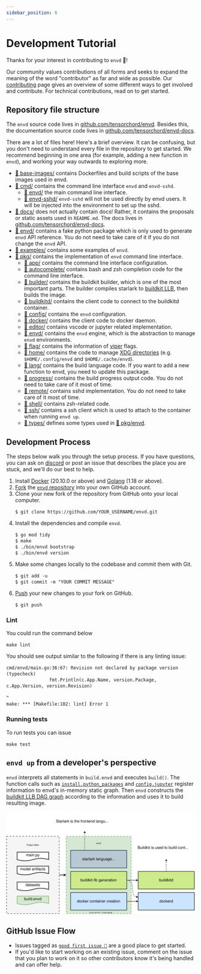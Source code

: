 ```yaml
---
sidebar_position: 6
---
```



# Development Tutorial

Thanks for your interest in contributing to `envd` 🌟!

Our community values contributions of all forms and seeks to expand the meaning of the word "contributor" as far and wide as possible. Our [contributing](./contributing) page gives an overview of some different ways to get involved and contribute. For technical contributions, read on to get started.

## Repository file structure

The `envd` source code lives in [github.com/tensorchord/envd](https://github.com/tensorchord/envd). Besides this, the documentation source code lives in [github.com/tensorchord/envd-docs](https://github.com/tensorchord/envd-docs).

There are a lot of files here! Here's a brief overview. It can be confusing, but you don't need to understand every file in the repository to get started. We recommend beginning in one area (for example, adding a new function in `envd`), and working your way outwards to exploring more.

- [📁 base-images/](https://github.com/tensorchord/envd/tree/main/base-images) contains Dockerfiles and build scripts of the base images used in envd.
- [📁 cmd/](https://github.com/tensorchord/envd/tree/main/cmd) contains the command line interface `envd` and `envd-sshd`.
    - [📁 envd/](https://github.com/tensorchord/envd/tree/main/cmd/envd) the main command line interface.
    - [📁 envd-sshd/](https://github.com/tensorchord/envd/tree/main/cmd/envd-sshd) `envd-sshd` will not be used directly by envd users. It will be injected into the environment to set up the sshd.
- [📁 docs/](https://github.com/tensorchord/envd/tree/main/docs) does not actually contain docs! Rather, it contains the proposals or static assets used in `README.md`. The docs lives in [github.com/tensorchord/envd-docs](https://github.com/tensorchord/envd-docs).
- [📁 envd/](https://github.com/tensorchord/envd/tree/main/envd) contains a fake python package which is only used to generate `envd` API reference. You do not need to take care of it if you do not change the `envd` API.
- [📁 examples/](https://github.com/tensorchord/envd/tree/main/examples) contains some examples of `envd`.
- [📁 pkg/](https://github.com/tensorchord/envd/tree/main/pkg) contains the implementation of `envd` command line interface.
    - [📁 app/](https://github.com/tensorchord/envd/tree/main/pkg/app) contains the command line interface configuration.
    - [📁 autocomplete/](https://github.com/tensorchord/envd/tree/main/pkg/autocomplete) contains bash and zsh completion code for the command line interface.
    - [📁 builder/](https://github.com/tensorchord/envd/tree/main/pkg/builder) contains the buildkit builder, which is one of the most important parts. The builder compiles starlark to [buildkit LLB](https://github.com/moby/buildkit#exploring-llb), then builds the image.
    - [📁 buildkitd/](https://github.com/tensorchord/envd/tree/main/pkg/buildkitd) contains the client code to connect to the buildkitd container.
    - [📁 config/](https://github.com/tensorchord/envd/tree/main/pkg/config) contains the `envd` configuration.
    - [📁 docker/](https://github.com/tensorchord/envd/tree/main/pkg/docker) contains the client code to docker daemon.
    - [📁 editor/](https://github.com/tensorchord/envd/tree/main/pkg/editor) contains vscode or jupyter related implementation.
    - [📁 envd/](https://github.com/tensorchord/envd/tree/main/pkg/envd) contains the `envd` engine, which is the abstraction to manage `envd` environments.
    - [📁 flag/](https://github.com/tensorchord/envd/tree/main/pkg/flag) contains the information of [viper](https://github.com/spf13/viper) flags.
    - [📁 home/](https://github.com/tensorchord/envd/tree/main/pkg/home) contains the code to manage [XDG directories](https://specifications.freedesktop.org/basedir-spec/basedir-spec-latest.html) (e.g. `$HOME/.config/envd` and `$HOME/.cache/envd`).
    - [📁 lang/](https://github.com/tensorchord/envd/tree/main/pkg/lang) contains the build language code. If you want to add a new function to envd, you need to update this package.
    - [📁 progress/](https://github.com/tensorchord/envd/tree/main/pkg/progress) contains the build progress output code. You do not need to take care of it most of time.
    - [📁 remote/](https://github.com/tensorchord/envd/tree/main/pkg/remote) contains sshd implementation. You do not need to take care of it most of time.
    - [📁 shell/](https://github.com/tensorchord/envd/tree/main/pkg/shell) contains zsh-related code.
    - [📁 ssh/](https://github.com/tensorchord/envd/tree/main/pkg/ssh) contains a ssh client which is used to attach to the container when running `envd up`.
    - [📁 types/](https://github.com/tensorchord/envd/tree/main/pkg/types) defines some types used in [📁 pkg/envd](https://github.com/tensorchord/envd/tree/main/pkg/envd).

## Development Process

The steps below walk you through the setup process. If you have questions, you can ask on [discord](https://discord.gg/KqswhpVgdU) or post an issue that describes the place you are stuck, and we'll do our best to help.

1. Install [Docker](https://www.docker.com/products/docker-desktop/) (20.10.0 or above) and [Golang](https://go.dev/dl/) (1.18 or above).
1. [Fork](https://help.github.com/articles/fork-a-repo) the [`envd` repository](https://github.com/tensorchord/envd) into your own GitHub account.
1. Clone your new fork of the repository from GitHub onto your local computer.
    ```
    $ git clone https://github.com/YOUR_USERNAME/envd.git
    ```
1. Install the dependencies and compile `envd`.
    ```
    $ go mod tidy
    $ make
    $ ./bin/envd bootstrap
    $ ./bin/envd version
    ```
1. Make some changes locally to the codebase and commit them with Git.
    ```
    $ git add -u
    $ git commit -m "YOUR COMMIT MESSAGE"
    ```
1. [Push](https://help.github.com/articles/github-glossary/#push) your new changes to your fork on GitHub.
    ```
    $ git push
    ```

### Lint

You could run the command below

```
make lint
```

You should see output similar to the following if there is any linting issue:

```
cmd/envd/main.go:36:67: Revision not declared by package version (typecheck)
                fmt.Println(c.App.Name, version.Package, c.App.Version, version.Revision)
                                                                                ^
make: *** [Makefile:102: lint] Error 1
```

### Running tests

To run tests you can issue

```
make test
```

## `envd up` from a developer's perspective

`envd` interprets all statements in `build.envd` and executes `build()`. The function calls such as [`install.python_packages`](../api/starlark/install#python_packages) and [`config.jupyter`](../api/starlark/config#jupyter) register information to envd's in-memory static graph. Then `envd` constructs the [buildkit LLB DAG graph](https://github.com/moby/buildkit#exploring-llb) according to the information and uses it to build resulting image.

![](./assets/envd-arch.svg)

## GitHub Issue Flow

- Issues tagged as [`good first issue 💖`](https://github.com/tensorchord/envd/issues?q=is%3Aissue+is%3Aopen+label%3A%22good+first+issue+%E2%9D%A4%EF%B8%8F%22) are a good place to get started.
- If you'd like to start working on an existing issue, comment on the issue that you plan to work on it so other contributors know it's being handled and can offer help.
